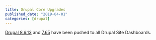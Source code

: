 ```yaml
---
title: Drupal Core Upgrades
published_date: "2019-04-01"
categories: [drupal]
---
```

[Drupal 8.6.13](https://www.drupal.org/project/drupal/releases/8.6.13) and [7.65](https://www.drupal.org/project/drupal/releases/7.65) have been pushed to all Drupal Site Dashboards.
